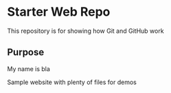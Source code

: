 # Starter Web Repo

This repository is for showing how Git and GitHub work

## Purpose


My name is bla

Sample website with plenty of files for demos
